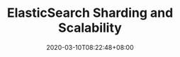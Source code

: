 ---
title: "ElasticSearch Sharding and Scalability"
date: 2020-03-10T08:22:48+08:00
draft: false
tags: ["elastic_search"]
categories: ["Elasticsearch"]
series: ["elasticsearch"]
---